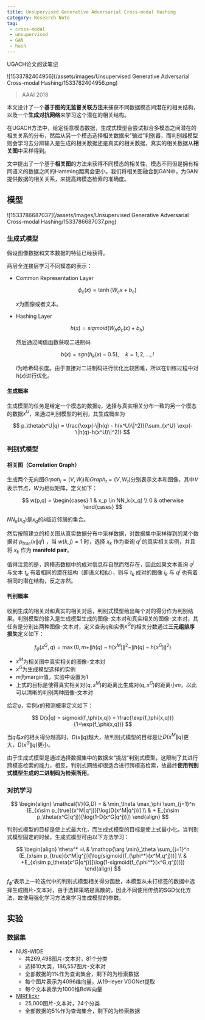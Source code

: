 ```yaml
---
title: Unsupervised Generative Adversarial Cross-modal Hashing
category: Research Note
tag: 
 - cross-modal
 - unsupervised
 - GAN
 - hash
---
```


UGACH论文阅读笔记


![1533782404956](/assets/images/Unsupervised Generative Adversarial Cross-modal Hashing/1533782404956.png)

> AAAI 2018

本文设计了一个**基于图的无监督关联方法**来捕获不同数据模态间潜在的相关结构，以及一个**生成对抗网络**来学习这个潜在的相关结构。

在UGACH方法中，给定任意模态数据，生成式模型会尝试拟合多模态之间潜在的相关关系的分布，然后从另一个模态选择相关数据来“骗过”判别器，而判别器模型则会学习去分辨输入是生成的相关数据还是真实的相关数据，真实的相关数据从**相关图**中采样得到。

文中提出了一个基于**相关图**的方法来获得不同模态的相关性，模态不同但是拥有相同语义的数据之间的Hamming距离会更小。我们将相关图融合到GAN中，为GAN提供数据的相关关系，来提高跨模态检索的准确度。

## 模型

![1533786687037](/assets/images/Unsupervised Generative Adversarial Cross-modal Hashing/1533786687037.png)

### 生成式模型

假设图像数据和文本数据的特征已经获得。

两层全连接层学习不同模态的表示：

* Common Representation Layer

  $$
  \phi_c(x) = \tanh(W_cx+b_c)
  $$

  $x$为图像或者文本。

* Hashing Layer

  $$
  h(x) = sigmoid(W_h\phi_c(x) + b_h)
  $$

  然后通过阈值函数获取二进制码

  $$
  b(x) = sgn(h_k(x) - 0.5), \quad k = 1,2,...,l
  $$

  $l$为哈希码长度。由于直接对二进制码进行优化比较困难，所以在训练过程中对$h(x)$进行优化。

#### 生成概率

生成模型的任务是给定一个模态的数据$q$，选择与真实相关分布一致的另一个模态的数据$x^U$，来通过判别模型的判别，其生成概率为

$$
p_\theta(x^U|q) = \frac{\exp(-\|h(q) - h(x^U)\|^2)}{\sum_{x^U} \exp(-\|h(q)-h(x^U)\|^2)}
$$

### 判别式模型

#### 相关图（Correlation Graph）

生成两个无向图$Grpah_i = (V, W_i)$和$Graph_t = (V, W_t)$分别表示文本和图像，其中$V$表示节点，$W$为相似矩阵，定义如下：

$$
w(p,q) = \begin{cases}
1 & x_p \in NN_k(x_q) \\
0 & otherwise
\end{cases}
$$

$NN_k(x_q)$是$x_q$的$k$临近邻居的集合。

然后按照建立的相关图从真实数据分布中采样数据，对数据集中采样得到的某个数据对 $p_{true}(x\|q^j)$ ，当 $w(k,j) = 1$ 时，选择 $x_k$ 作为查询 $q^j$ 的真实相关实例，并且将 $x_k$ 作为 **manifold pair**。

值得注意的是，跨模态数据中的成对信息存自然而然存在，因此如果文本查询 $q^j$ 与文本 $t_k$ 有着相同的潜在结构（即语义相似），则与 $t_k$ 成对的图像 $i_k$ 与 $q^j$ 也有着相同的潜在结构，反之亦然。

#### 判别概率

收到生成的相关对和真实的相关对后，判别式模型给出每个对的得分作为判别结果。判别模型的输入是生成模型生成的图像-文本对和真实相关的图像-文本对，其任务是分别出两种图像-文本对，定义查询$q$和实例$x^G$的相关分数通过**三元组排序损失**定义如下：

$$
f_\phi(x^G,q) = \max(0, m+\|h(q) - h(x^M)\|^2 - \|h(q) - h(x^G)\|^2)
$$

* $x^M$为相关图中真实相关的图像-文本对
* $x^G$为生成模型选择的实例
* $m$为margin值，实验中设置为1
* 上式的目标是使得真实相关对$(q,x^M)$的距离比生成对$(q,x^G)$的距离小$m$，以此可以清晰的判别两种图像-文本对

给定$q$，实例$x$的预测概率定义如下：

$$
D(x|q) = sigmoid(f_\phi(x,q)) = \frac{\exp(f_\phi(x,q))}{1+\exp(f_\phi(x,q))}
$$

当$q$与$x$的相关得分越高时，$D(x\|q)$越大，故判别式模型的目标是让$D(x^M\|q)$更大，$D(x^G\|q)$更小。

由于生成式模型是通过选择数据集中的数据来“挑战”判别式模型，这限制了其进行跨模态检索的能力，相反，判别式网络却很适合进行跨模态检索，故最终**使用判别式模型生成的二进制码为检索所用**。

### 对抗学习

$$
\begin{align}
\mathcal{V}(G,D) = & \min_\theta \max_\phi \sum_{j=1}^n (E_{x\sim p_{true}(x^M|q^j)}[\log(D(x^M|q^j))] \\
& + E_{x\sim p_\theta(x^G|q^j)}[\log(1-D(x^G|q^j))])
\end{align}
$$

判别式模型的目标是使上式最大化，而生成式模型的目标是使上式最小化。当判别式模型固定的时候，生成式模型可由以下方法学习：

$$
\begin{align}
\theta^* =\ & \mathop{\arg \min}_\theta \sum_{j=1}^n (E_{x\sim p_{true}(x^M|q^j)}[\log(sigmoid(f_{\phi^*}(x^M,q^j)))] \\
& +E_{x\sim p_\theta(x^G|q^j)}[\log(1-sigmoid(f_{\phi^*}(x^G,q^j)))])
\end{align}
$$

$f_{\phi^*}$表示上一轮迭代中的判别式模型相关得分函数，本模型从未打标签的数据中选择生成图片-文本对，由于选择策略是离散的，因此不同使用传统的SGD优化方法，故使用强化学习方法来学习生成模型的参数。

## 实验

### 数据集

* NUS-WIDE
  * 共269,498图片-文本对，81个分类
  * 选择10大类，186,557图片-文本对
  * 全部数据的1%作为查询集合，剩下的为检索数据
  * 每个图片表示为4096维向量，从19-leyer VGGNet提取
  * 每个文本表示为1000维BoW向量
* [MIRFlickr](http://press.liacs.nl/mirflickr)
  * 25,000图片-文本对，24个分类
  * 全部数据的5%作为查询集合，剩下的为检索数据



